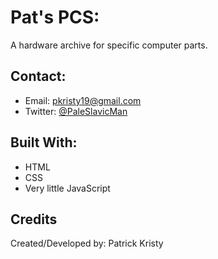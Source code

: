 # Pat's PCS:
A hardware archive for specific computer parts.

## Contact:
* Email: pkristy19@gmail.com
* Twitter: [@PaleSlavicMan](https://twitter.com/PaleSlavicMan)

## Built With:
* HTML
* CSS
* Very little JavaScript

## Credits
Created/Developed by: Patrick Kristy
